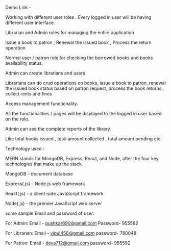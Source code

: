 Demo Link - 

Working with different user roles . Every logged in user will be having different user interface.

Librarian and Admin roles for managing the entire application

Issue a book to patron , Renewal the issued book , Process the return operation



Normal user / patron role for checking the borrowed books and books availability status.



Admin can create librarians and users

Librarians can do crud operations on books, issue a book to patron, renewal the issued book status based on patron request, process the book returns , collect rents and fines

Access management functionality.

All the functionalities / pages will be displayed to the logged in user based on the role.

Admin can see the complete reports of the library.

Like total books issued , total amount collected , total amount pending etc.







Technology used :


MERN stands for MongoDB, Express, React, and Node, after the four key technologies that make up the stack.

MongoDB - document database

Express(.js) - Node.js web framework

React(.js) - a client-side JavaScript framework

Node(.js) - the premier JavaScript web server


some sample Email  and password of user:

For Admin:
 Email - pushkar690@gmail.com
 Password- 955592

For Librarian:
 Email - vipul456@gmail.com
 password- 780048

For Patron:
 Email - deva712@gmail.com
 password- 955592




 
 
 

